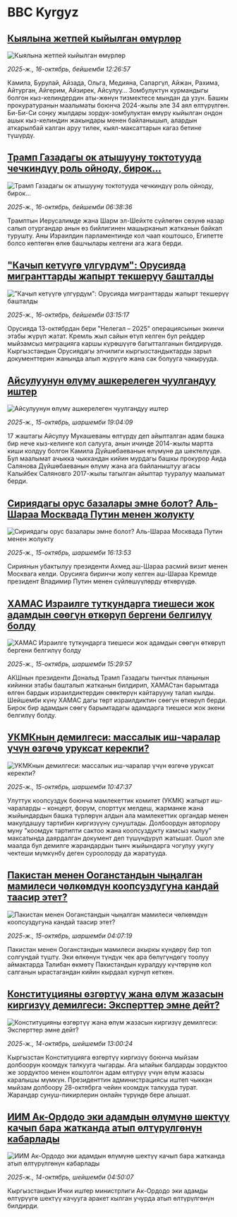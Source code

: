 # BBC Kyrgyz## [Кыялына жетпей кыйылган өмүрлөр ](https://www.bbc.com/kyrgyz/articles/c1m3lrkk8llo?at_medium=RSS&at_campaign=rss?at_campaign=githubrss)![Кыялына жетпей кыйылган өмүрлөр ](https://ichef.bbci.co.uk/ace/ws/240/cpsprodpb/f8c8/live/6b88c470-aa7b-11f0-9c75-5fce1bce10a4.png)_2025-ж., 16-октябрь, бейшемби 12:26:57_Камила, Бурулай, Айзада, Ольга, Медияна, Сапаргүл, Айжан, Рахима, Айтурган, Айгерим, Айзирек, Айсулуу… Зомбулуктун курмандыгы болгон кыз-келиндердин аты-жөнүн тизмектесе мындан да узун. Башкы прокуратуранын маалыматы боюнча 2024-жылы эле 34 аял өлтүрүлгөн. Би-Би-Си соңку жылдары зордук-зомбулуктан өмүрү кыйылган ондон ашык кыз-келиндин жакындары менен байланышып, алардын аткарылбай калган аруу тилек, кыял-максаттарын кагаз бетине түшүрдү.## [Трамп Газадагы ок атышууну токтотууда чечкиндүү роль ойноду, бирок...](https://www.bbc.com/kyrgyz/articles/cdrzdlp6zl5o?at_medium=RSS&at_campaign=rss?at_campaign=githubrss)![Трамп Газадагы ок атышууну токтотууда чечкиндүү роль ойноду, бирок...](https://ichef.bbci.co.uk/ace/ws/240/cpsprodpb/80d3/live/25f97790-aa5a-11f0-9d87-a79f167250e5.jpg)_2025-ж., 16-октябрь, бейшемби 06:38:36_Трамптын Иерусалимде жана Шарм эл-Шейхте сүйлөгөн сөзүнө назар салып отургандар анын өз бийлигинен машырканып жатканын байкап турушту. Аны Израилдин парламентинде кол чаап коштошсо, Египетте болсо көптөгөн өлкө башчылары келгени ага жага берди.## ["Качып кетүүгө үлгүрдүм": Орусияда мигранттарды жапырт текшерүү башталды](https://www.bbc.com/kyrgyz/articles/c4gwd5llqe5o?at_medium=RSS&at_campaign=rss?at_campaign=githubrss)!["Качып кетүүгө үлгүрдүм": Орусияда мигранттарды жапырт текшерүү башталды](https://ichef.bbci.co.uk/ace/ws/240/cpsprodpb/9fab/live/918a8b00-a9c6-11f0-8da2-811fba9518ff.jpg)_2025-ж., 16-октябрь, бейшемби 03:15:17_Орусияда 13-октябрдан бери "Нелегал – 2025" операциясынын экинчи этабы жүрүп жатат. Кремль жыл сайын өтүп келген бул рейддер мыйзамсыз миграцияга каршы күрөшүүгө багытталганын билдирүүдө. Кыргызстандын Орусиядагы элчилиги кыргызстандыктарды зарыл документтерин жанында алып жүрүүгө жана сак болууга чакырууда.## [Айсулуунун өлүмү ашкерелеген чуулгандуу иштер](https://www.bbc.com/kyrgyz/articles/cn7ey56rxz0o?at_medium=RSS&at_campaign=rss?at_campaign=githubrss)![Айсулуунун өлүмү ашкерелеген чуулгандуу иштер](https://ichef.bbci.co.uk/ace/ws/240/cpsprodpb/43e4/live/8cfaac60-a9f7-11f0-b2a1-6f537f66f9aa.jpg)_2025-ж., 15-октябрь, шаршемби 19:04:09_17 жаштагы Айсулуу Мукашеваны өлтүрдү деп айыпталган адам башка бир нече кыз-келинге кол салууга, анын ичинде 2014-жылы мартта киши колдуу болгон Камила Дүйшөбаеванын өлүмүнө да шектелүүдө. Бул маалымат ачыкка чыккандан кийин мурдагы башкы прокурор Аида Салянова Дүйшөбаеванын өлүмү жана ага байланыштуу агасы Калыйбек Саляновго 2017-жылы тагылган айыптар тууралуу маалымат берди.## [Сириядагы орус базалары эмне болот? Аль-Шараа Москвада Путин менен жолукту](https://www.bbc.com/kyrgyz/articles/cyv8y19rjnyo?at_medium=RSS&at_campaign=rss?at_campaign=githubrss)![Сириядагы орус базалары эмне болот? Аль-Шараа Москвада Путин менен жолукту](https://ichef.bbci.co.uk/ace/ws/240/cpsprodpb/538e/live/38ebee90-a9bb-11f0-8da2-811fba9518ff.jpg)_2025-ж., 15-октябрь, шаршемби 16:13:53_Сириянын убактылуу президенти Ахмед аш-Шараа расмий визит менен Москвага келди. Орусияга биринчи жолу келген аш-Шараа Кремлде президент Владимир Путин менен сүйлөшүүлөрдү өткөрүүдө.## [ХАМАС Израилге туткундарга тиешеси жок адамдын сөөгүн өткөрүп бергени белгилүү болду](https://www.bbc.com/kyrgyz/articles/c8x1e7j74nro?at_medium=RSS&at_campaign=rss?at_campaign=githubrss)![ХАМАС Израилге туткундарга тиешеси жок адамдын сөөгүн өткөрүп бергени белгилүү болду](https://ichef.bbci.co.uk/ace/ws/240/cpsprodpb/6683/live/48fb5ab0-a99c-11f0-b741-177e3e2c2fc7.jpg)_2025-ж., 15-октябрь, шаршемби 15:29:57_АКШнын президенти Дональд Трамп Газадагы тынчтык планынын кийинки этабы башталып жатканын билдирип, ХАМАСтан барымтада өлгөн бардык израилдиктердин сөөктөрүн кайтарууну талап кылды. Шейшемби күнү ХАМАС дагы төрт израилдиктин сөөгүн өткөрүп берди.  Бирок бир адамдын сөөгү барымтадагы адамдарга тиешеси жок экени белгилүү болду.## [УКМКнын демилгеси: массалык иш-чаралар үчүн өзгөчө уруксат керекпи?](https://www.bbc.com/kyrgyz/articles/c397lpedlv2o?at_medium=RSS&at_campaign=rss?at_campaign=githubrss)![УКМКнын демилгеси: массалык иш-чаралар үчүн өзгөчө уруксат керекпи?](https://ichef.bbci.co.uk/ace/ws/240/cpsprodpb/3f31/live/306c92a0-a9b2-11f0-aa13-0b0479f6f42a.jpg)_2025-ж., 15-октябрь, шаршемби 10:47:37_Улуттук коопсуздук боюнча мамлекеттик комитет (УКМК) жапырт иш-чараларды – концерт, форум, спорттук мелдеш, жарманке жана жыйындардын башка түрлөрүн алдын ала мамлекеттик органдар менен макулдашуу тартибин киргизүүнү сунуштады. Долбоордун авторлору муну "коомдук тартипти сактоо жана коопсуздукту камсыз кылуу" максатында даярдалган документ деп түшүндүрүп жатышат. Ошол эле маалда  бул демилге жарандардын тынч жыйындарга чогулуу укугу чектеши мүмкүнбү деген суроолорду да жаратууда.## [Пакистан менен Ооганстандын чыңалган мамилеси чөлкөмдүн коопсуздугуна кандай таасир этет?](https://www.bbc.com/kyrgyz/articles/cp8elm5m5e7o?at_medium=RSS&at_campaign=rss?at_campaign=githubrss)![Пакистан менен Ооганстандын чыңалган мамилеси чөлкөмдүн коопсуздугуна кандай таасир этет?](https://ichef.bbci.co.uk/ace/ws/240/cpsprodpb/118b/live/c7ef2630-a834-11f0-9f09-57500e5dbf06.jpg)_2025-ж., 15-октябрь, шаршемби 04:07:19_Пакистан менен Ооганстандын мамилеси акыркы күндөрү бир топ солгундай түштү. Эки өлкөнүн түндүк чек ара бөлүгүндөгү тоолуу аймактарда Талибан өкмөтү Пакистандын куралдуу күчтөрүнө кол салганын ырастагандан кийин кырдаал курчуп кеткен.## [Конституцияны өзгөртүү жана өлүм жазасын киргизүү демилгеси: Эксперттер эмне дейт?](https://www.bbc.com/kyrgyz/articles/c8drjp5emj9o?at_medium=RSS&at_campaign=rss?at_campaign=githubrss)![Конституцияны өзгөртүү жана өлүм жазасын киргизүү демилгеси: Эксперттер эмне дейт?](https://ichef.bbci.co.uk/ace/ws/240/cpsprodpb/364e/live/ff63f7b0-a8f9-11f0-911e-e9f647aaa71b.jpg)_2025-ж., 14-октябрь, шейшемби 13:00:24_Кыргызстан Конституцияга өзгөртүү киргизүү боюнча мыйзам долбоорун коомдук талкууга чыгарды. Ага ылайык балдарды зордуктоо же зордуктоо менен коштолгон адам өлтүрүү үчүн өлүм жазасы каралышы мүмкүн. Президенттин администрациясы иштеп чыккан мыйзам долбоору 28-октябрга чейин коомдук талкууда турат. Жарандар сунуш-пикирлерин онлайн түрүндө бере алышат.## [ИИМ Ак-Ордодо эки адамдын өлүмүнө шектүү качып бара жатканда атып өлтүрүлгөнүн кабарлады](https://www.bbc.com/kyrgyz/articles/ce8z0evg32zo?at_medium=RSS&at_campaign=rss?at_campaign=githubrss)![ИИМ Ак-Ордодо эки адамдын өлүмүнө шектүү качып бара жатканда атып өлтүрүлгөнүн кабарлады](https://ichef.bbci.co.uk/ace/ws/240/cpsprodpb/bfc2/live/1fffcf80-a8b9-11f0-92db-77261a15b9d2.jpg)_2025-ж., 14-октябрь, шейшемби 04:50:07_Кыргызстандын Ички иштер министрлиги Ак-Ордодо эки адамды өлтүрүүгө шектүү качууга аракет кылган учурда атып өлтүрүлгөнүн билдирди.